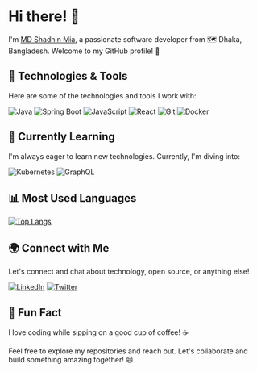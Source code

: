 # Hi there! 👋
I'm [MD Shadhin Mia](https://www.linkedin.com/in/mdshadhinkn/), a passionate software developer from 🗺 Dhaka, Bangladesh. Welcome to my GitHub profile! 🚀

## 🔧 Technologies & Tools
Here are some of the technologies and tools I work with:

![Java](https://img.shields.io/badge/Java-007396?style=for-the-badge&logo=java&logoColor=white)
![Spring Boot](https://img.shields.io/badge/Spring_Boot-6DB33F?style=for-the-badge&logo=spring&logoColor=white)
![JavaScript](https://img.shields.io/badge/JavaScript-F7DF1E?style=for-the-badge&logo=javascript&logoColor=black)
![React](https://img.shields.io/badge/React-61DAFB?style=for-the-badge&logo=react&logoColor=black)
![Git](https://img.shields.io/badge/Git-F05032?style=for-the-badge&logo=git&logoColor=white)
![Docker](https://img.shields.io/badge/Docker-2496ED?style=for-the-badge&logo=docker&logoColor=white)

## 🌱 Currently Learning
I'm always eager to learn new technologies. Currently, I'm diving into:

![Kubernetes](https://img.shields.io/badge/Kubernetes-326CE5?style=for-the-badge&logo=kubernetes&logoColor=white)
![GraphQL](https://img.shields.io/badge/GraphQL-E10098?style=for-the-badge&logo=graphql&logoColor=white)

## 📊 Most Used Languages
[![Top Langs](https://github-readme-stats.vercel.app/api/top-langs/?username=md-shadhin-mia&layout=compact)](https://github.com/anuraghazra/github-readme-stats)

## 🌍 Connect with Me
Let's connect and chat about technology, open source, or anything else!

[![LinkedIn](https://img.shields.io/badge/LinkedIn-0A66C2?style=for-the-badge&logo=linkedin&logoColor=white)](https://www.linkedin.com/in/mdshadhinkn/)
[![Twitter](https://img.shields.io/badge/Twitter-1DA1F2?style=for-the-badge&logo=twitter&logoColor=white)](https://twitter.com/MdShadhinkn)
<!--[![Website](https://img.shields.io/badge/Website-FF5722?style=for-the-badge&logo=firefox-browser&logoColor=white)](https://yourwebsite.com) -->

## 🚀 Fun Fact
I love coding while sipping on a good cup of coffee! ☕

Feel free to explore my repositories and reach out. Let's collaborate and build something amazing together! 😄

